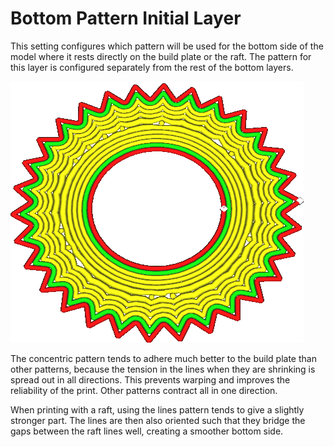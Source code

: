 Bottom Pattern Initial Layer
====
This setting configures which pattern will be used for the bottom side of the model where it rests directly on the build plate or the raft. The pattern for this layer is configured separately from the rest of the bottom layers.

<!--screenshot {
"image_path": "top_bottom_pattern_0.gif",
"models": [
    {
        "script": "gear_hollow.scad",
        "transformation": ["scale(0.5)"]
    }
],
"camera_position": [40, -40, 110],
"settings": {"top_bottom_pattern_0": "concentric"},
"layer": [1, 2, 3],
"colours": 64
}-->
![The initial layer is printed with a concentric pattern, but the rest is the lines pattern](images/top_bottom_pattern_0.gif)

The concentric pattern tends to adhere much better to the build plate than other patterns, because the tension in the lines when they are shrinking is spread out in all directions. This prevents warping and improves the reliability of the print. Other patterns contract all in one direction.

When printing with a raft, using the lines pattern tends to give a slightly stronger part. The lines are then also oriented such that they bridge the gaps between the raft lines well, creating a smoother bottom side.